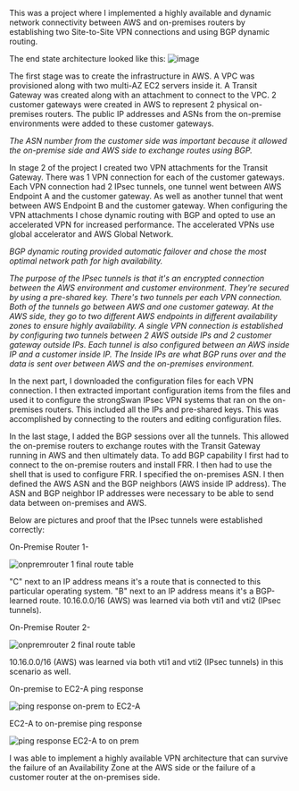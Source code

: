 This was a project where I implemented a highly available and dynamic network connectivity between AWS and on-premises routers by establishing two Site-to-Site VPN connections and using BGP dynamic routing.

The end state architecture looked like this:
![image](https://user-images.githubusercontent.com/95970840/220499900-4f7701b8-cb77-40f9-8565-f9a78a0ddbd6.png)

The first stage was to create the infrastructure in AWS. A VPC was provisioned along with two multi-AZ EC2 servers inside it. A Transit Gateway was created along with an attachment to connect to the VPC. 2 customer gateways were created in AWS to represent 2 physical on-premises routers. The public IP addresses and ASNs from the on-premise environments were added to these customer gateways. 

*The ASN number from the customer side was important because it allowed the on-premise side and AWS side to exchange routes using BGP.*

In stage 2 of the project I created two VPN attachments for the Transit Gateway. There was 1 VPN connection for each of the customer gateways. Each VPN connection had 2 IPsec tunnels, one tunnel went between AWS Endpoint A and the customer gateway.  As well as another tunnel that went between AWS Endpoint B and the customer gateway. When configuring the VPN attachments I chose dynamic routing with BGP and opted to use an accelerated VPN for increased performance. The accelerated VPNs use global accelerator and AWS Global Network.

*BGP dynamic routing provided automatic failover and chose the most optimal network path for high availability.*

*The purpose of the IPsec tunnels is that it's an encrypted connection between the AWS environment and customer environment. They're secured by using a pre-shared key. There's two tunnels per each VPN connection. Both of the tunnels go between AWS and one customer gateway. At the AWS side, they go to two different AWS endpoints in different availability zones to ensure highly availability. A single VPN connection is established by configuring two tunnels between 2 AWS outside IPs and 2 customer gateway outside IPs. Each tunnel is also configured between an AWS inside IP and a customer inside IP. The Inside IPs are what BGP runs over and the data is sent over between AWS and the on-premises environment.*

In the next part, I downloaded the configuration files for each VPN connection. I then extracted important configuration items from the files and used it to configure the strongSwan IPsec VPN systems that ran on the on-premises routers. This included all the IPs and pre-shared keys. This was accomplished by connecting to the routers and editing configuration files.

In the last stage, I added the BGP sessions over all the tunnels. This allowed the on-premise routers to exchange routes with the Transit Gateway running in AWS and then ultimately data. To add BGP capability I first had to connect to the on-premise routers and install FRR.  I then had to use the shell that is used to configure FRR. I specified the on-premises ASN. I then defined the AWS ASN and the BGP neighbors (AWS inside IP address). The ASN and BGP neighbor IP addresses were necessary to be able to send data between on-premises and AWS. 

Below are pictures and proof that the IPsec tunnels were established correctly:

On-Premise Router 1-

![onpremrouter 1 final route table](https://user-images.githubusercontent.com/95970840/220513969-13379fb0-4e1d-421d-b51c-3ce442693daa.png)

"C" next to an IP address means it's a route that is connected to this particular operating system.
"B" next to an IP address means it's a BGP-learned route. 
10.16.0.0/16 (AWS) was learned via both vti1 and vti2 (IPsec tunnels). 

On-Premise Router 2- 

![onpremrouter 2 final route table](https://user-images.githubusercontent.com/95970840/220514477-8fa02717-ca2f-452f-929e-b6ab8dfe3623.png)

10.16.0.0/16 (AWS) was learned via both vti1 and vti2 (IPsec tunnels) in this scenario as well. 

On-premise to EC2-A ping response

![ping response on-prem to EC2-A](https://user-images.githubusercontent.com/95970840/220515187-6260b498-7c2a-4396-b527-41f4661be4e0.png)

EC2-A to on-premise ping response

![ping response EC2-A to on prem](https://user-images.githubusercontent.com/95970840/220515276-cb6a3a6f-ae5f-4323-9496-7bb5d8405c65.png)

I was able to implement a highly available VPN architecture that can survive the failure of an Availability Zone at the AWS side or the failure of a customer router at the on-premises side. 








